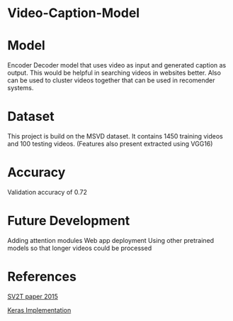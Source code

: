 # Video-Caption-Model

# Model
Encoder Decoder model that uses video as input and generated caption as output. This would be helpful in searching videos in websites better. Also can be used to cluster videos together that can be used in recomender systems. 

# Dataset 
This project is build on the MSVD dataset. It contains 1450 training videos and 100 testing videos. (Features also present extracted using VGG16)

# Accuracy 
Validation accuracy of 0.72

# Future Development
Adding attention modules
Web app deployment
Using other pretrained models so that longer videos could be processed

# References 
[SV2T paper 2015](https://arxiv.org/abs/1505.00487)

[Keras Implementation](https://github.com/CryoliteZ/Video2Text)
